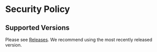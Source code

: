 # Security Policy

## Supported Versions

Please see [Releases](https://gitlab.com/pulsechaincom/lighthouse-pulse/-/releases). We recommend using the most recently released version.
